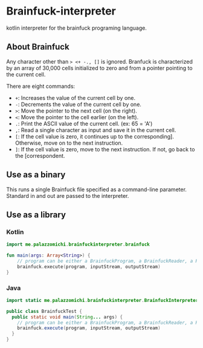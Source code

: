 # Brainfuck-interpreter
kotlin interpreter for the brainfuck programing language.

## About Brainfuck
Any character other than `> <+ -., []` is ignored.
Branfuck is characterized by an array of 30,000 cells initialized to zero
and from a pointer pointing to the current cell.

There are eight commands:
- `+`: Increases the value of the current cell by one.
- `-`: Decrements the value of the current cell by one.
- `>`: Move the pointer to the next cell (on the right).
- `<`: Move the pointer to the cell earlier (on the left).
- `.`: Print the ASCII value of the current cell. (ex: 65 = 'A')
- `,`: Read a single character as input and save it in the current cell.
- `[`: If the cell value is zero, it continues up to the corresponding]. Otherwise, move on to the next instruction.
- `]`: If the cell value is zero, move to the next instruction. If not, go back to the [correspondent.

## Use as a binary
This runs a single Brainfuck file specified as a command-line parameter. Standard in and out are passed to the interpreter.

## Use as a library
### Kotlin
```kotlin
import me.palazzomichi.brainfuckinterpreter.brainfuck

fun main(args: Array<String>) {
    // program can be either a BrainfuckProgram, a BrainfuckReader, a Reader or a String.
    brainfuck.execute(program, inputStream, outputStream)
}
```
### Java
```java
import static me.palazzomichi.brainfuckinterpreter.BrainfuckInterpreter.brainfuck;

public class BrainfuckTest {
  public static void main(String... args) {
    // program can be either a BrainfuckProgram, a BrainfuckReader, a Reader or a String.
    brainfuck.execute(program, inputStream, outputStream)
  }
}
```
